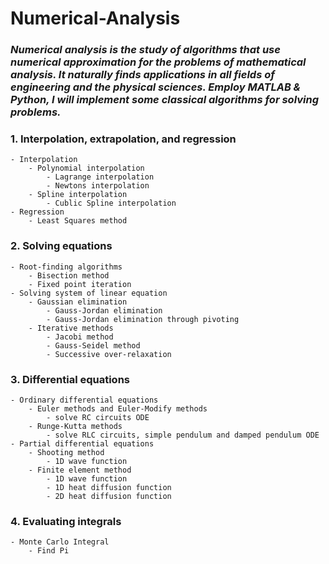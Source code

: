 # Numerical-Analysis
### _Numerical analysis is the study of algorithms that use numerical approximation for the problems of mathematical analysis. It naturally finds applications in all fields of engineering and the physical sciences. Employ MATLAB & Python, I will implement some classical algorithms for solving problems._

### 1. Interpolation, extrapolation, and regression
    - Interpolation
        - Polynomial interpolation
            - Lagrange interpolation
            - Newtons interpolation
        - Spline interpolation
            - Cublic Spline interpolation
    - Regression
        - Least Squares method
### 2. Solving equations
    - Root-finding algorithms
        - Bisection method
        - Fixed point iteration
    - Solving system of linear equation
        - Gaussian elimination
            - Gauss-Jordan elimination
            - Gauss-Jordan elimination through pivoting
        - Iterative methods
            - Jacobi method
            - Gauss-Seidel method
            - Successive over-relaxation
### 3. Differential equations
    - Ordinary differential equations
        - Euler methods and Euler-Modify methods
            - solve RC circuits ODE
        - Runge-Kutta methods
            - solve RLC circuits, simple pendulum and damped pendulum ODE
    - Partial differential equations
        - Shooting method
            - 1D wave function
        - Finite element method
            - 1D wave function
            - 1D heat diffusion function
            - 2D heat diffusion function
### 4. Evaluating integrals
    - Monte Carlo Integral
        - Find Pi
